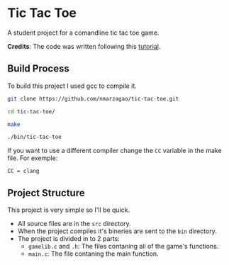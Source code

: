 # Tic Tac Toe

A student project for a comandline tic tac toe game.

**Credits**: The code was written following this [tutorial](https://www.google.com/url?sa=t&rct=j&q=&esrc=s&source=web&cd=&cad=rja&uact=8&ved=2ahUKEwig9Z-jx6z_AhWcRLgEHRKkAk0QtwJ6BAgIEAI&url=https%3A%2F%2Fwww.youtube.com%2Fwatch%3Fv%3D_889aB2D1KI&usg=AOvVaw0r7z4nO-Ysp6_RKiLfamhX).

## Build Process
To build this project I used gcc to compile it.
```bash
git clone https://github.com/nmarzagao/tic-tac-toe.git

cd tic-tac-toe/

make 

./bin/tic-tac-toe
```

If you want to use a different compiler change the ```CC``` variable in the make file.
For exemple:
```make
CC = clang
```

## Project Structure
This project is very simple so I'll be quick.
- All source files are in the ```src``` directory.
- When the project compiles it's bineries are sent to the ```bin``` directory.
- The project is divided in to 2 parts:
    - ```gamelib.c``` and ```.h```: The files contaning all of the game's functions.
    - ```main.c```: The file contaning the main function.